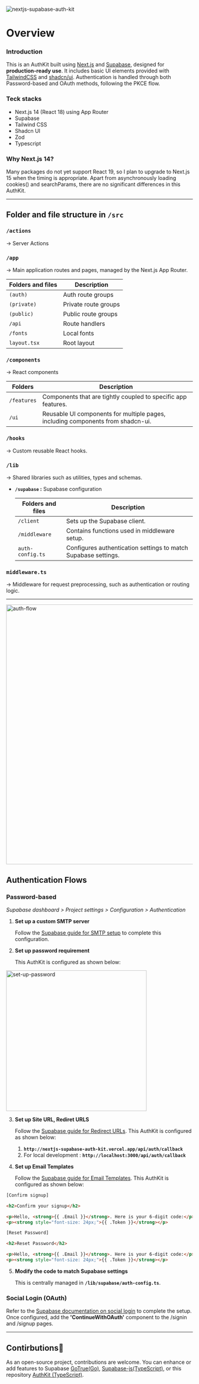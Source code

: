 ![nextjs-supabase-auth-kit](https://github.com/user-attachments/assets/eec5e637-e244-450b-8083-b045e91d8b1f)

# Overview

### Introduction

This is an AuthKit built using [Next.js](https://nextjs.org) and [Supabase](https://supabase.com), designed for **production-ready use**. It includes basic UI elements provided with [TailwindCSS](https://tailwindcss.com) and [shadcn/ui](https://ui.shadcn.com). Authentication is handled through both Password-based and OAuth methods, following the PKCE flow.

### Teck stacks

- Next.js 14 (React 18) using App Router
- Supabase
- Tailwind CSS
- Shadcn UI
- Zod
- Typescript

### Why Next.js 14?

Many packages do not yet support React 19, so I plan to upgrade to Next.js 15 when the timing is appropriate. Apart from asynchronously loading cookies() and searchParams, there are no significant differences in this AuthKit.

---


## Folder and file structure in `/src`

### **`/actions`**

→ Server Actions

### **`/app`**

→ Main application routes and pages, managed by the Next.js App Router.

| **Folders and files** | **Description** |
| --- | --- |
| `(auth)` | Auth route groups |
| `(private)` | Private route groups |
| `(public)` | Public route groups |
| `/api` | Route handlers |
| `/fonts` | Local fonts |
| `layout.tsx` | Root layout |

### **`/components`**

→ React components

| **Folders** | **Description** |
| --- | --- |
| `/features` | Components that are tightly coupled to specific app features. |
| `/ui` | Reusable UI components for multiple pages, including components from shadcn-ui. |

### **`/hooks`**

→ Custom reusable React hooks.

### **`/lib`**

→ Shared libraries such as utilities, types and schemas.

- **`/supabase` :** Supabase configuration
    
    
    | **Folders and files** | **Description** |
    | --- | --- |
    | `/client` | Sets up the Supabase client. |
    | `/middleware` | Contains functions used in middleware setup. |
    | `auth-config.ts` | Configures authentication settings to match Supabase settings. |

### **`middleware.ts`**

→ Middleware for request preprocessing, such as authentication or routing logic.

---

<img width="700" alt="auth-flow" src="https://github.com/user-attachments/assets/335335c6-5361-4491-9bdf-e956e815e450">



## Authentication Flows

### Password-based

*Supabase dashboard > Project settings > Configuration > Authentication*

1. **Set up a custom SMTP server**

   Follow the [Supabase guide for SMTP setup](https://supabase.com/docs/guides/auth/auth-smtp) to complete this configuration.
2. **Set up password requirement**
   
   This AuthKit is configured as shown below:
   
  <img width="379" alt="set-up-password" src="https://github.com/user-attachments/assets/430fcc29-1968-43bc-8b4d-91c96a74beaf">

3. **Set up Site URL, Rediret URLS**
   
   Follow the [Supabase guide for Redirect URLs](https://supabase.com/docs/guides/auth/redirect-urls).
   This AuthKit is configured as shown below:

   1. **`http://nextjs-supabase-auth-kit.vercel.app/api/auth/callback`**
   2. For local development : **`http://localhost:3000/api/auth/callback`**
   
5. **Set up Email Templates**
   
   Follow the [Supabase guide for Email Templates](https://supabase.com/docs/guides/auth/auth-email-templates).
   This AuthKit is configured as shown below:

  ```html
  [Confirm signup]

  <h2>Confirm your signup</h2>
  
  <p>Hello, <strong>{{ .Email }}</strong>. Here is your 6-digit code:</p>
  <p><strong style="font-size: 24px;">{{ .Token }}</strong></p>
  ```

  ```html
  [Reset Password]

  <h2>Reset Password</h2>

  <p>Hello, <strong>{{ .Email }}</strong>. Here is your 6-digit code:</p>
  <p><strong style="font-size: 24px;">{{ .Token }}</strong></p>
  ```
   
5. **Modify the code to match Supabase settings**
   
   This is centrally managed in **`/lib/supabase/auth-config.ts`**.

### Social Login (OAuth)

Refer to the [Supabase documentation on social login](https://supabase.com/docs/guides/auth/social-login) to complete the setup. Once configured, add the **'ContinueWithOAuth'** component to the /signin and /signup pages.

---

## Contirbutions🚀

As an open-source project, contributions are welcome. You can enhance or add features to Supabase [GoTrue(Go)](https://github.com/supabase/auth), [Supabase-js(TypeScript)](https://github.com/supabase/supabase-js), or this repository [AuthKit (TypeScript)](https://github.com/bytaesu/nextjs-supabase-auth-kit).
